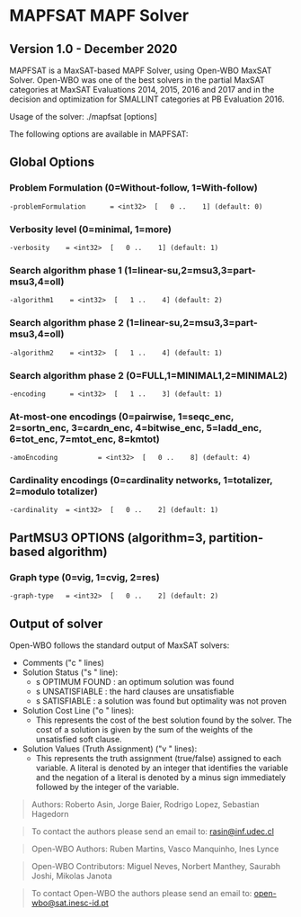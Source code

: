 # MAPFSAT MAPF Solver
## Version 1.0 - December 2020

MAPFSAT is a MaxSAT-based MAPF Solver, using Open-WBO MaxSAT Solver.
Open-WBO was one of the best solvers in the partial MaxSAT categories at 
MaxSAT Evaluations 2014, 2015, 2016 and 2017 and in the decision and 
optimization for SMALLINT categories at PB Evaluation 2016.

Usage of the solver:
./mapfsat [options] <input-file> <output-file>

The following options are available in MAPFSAT:

## Global Options
### Problem Formulation (0=Without-follow, 1=With-follow)
```-problemFormulation      = <int32>  [   0 ..    1] (default: 0)```

### Verbosity level (0=minimal, 1=more)
```-verbosity    = <int32>  [   0 ..    1] (default: 1)```

### Search algorithm phase 1 (1=linear-su,2=msu3,3=part-msu3,4=oll)
```-algorithm1    = <int32>  [   1 ..    4] (default: 2)```

### Search algorithm phase 2 (1=linear-su,2=msu3,3=part-msu3,4=oll)
```-algorithm2    = <int32>  [   1 ..    4] (default: 1)```

### Search algorithm phase 2 (0=FULL,1=MINIMAL1,2=MINIMAL2)
```-encoding      = <int32>  [   1 ..    3] (default: 1)```

### At-most-one encodings (0=pairwise, 1=seqc_enc, 2=sortn_enc, 3=cardn_enc, 4=bitwise_enc, 5=ladd_enc, 6=tot_enc, 7=mtot_enc, 8=kmtot)
```-amoEncoding          = <int32>  [   0 ..    8] (default: 4)```

### Cardinality encodings (0=cardinality networks, 1=totalizer, 2=modulo totalizer)
```-cardinality  = <int32>  [   0 ..    2] (default: 1)```
       
## PartMSU3 OPTIONS (algorithm=3, partition-based algorithm)
### Graph type (0=vig, 1=cvig, 2=res)
```-graph-type   = <int32>  [   0 ..    2] (default: 2)```

## Output of solver
Open-WBO follows the standard output of MaxSAT solvers:
* Comments ("c " lines) 
* Solution Status ("s " line):
  * s OPTIMUM FOUND : an optimum solution was found
  * s UNSATISFIABLE : the hard clauses are unsatisfiable
  * s SATISFIABLE   : a solution was found but optimality was not proven
* Solution Cost Line ("o " lines):
  * This represents the cost of the best solution found by the solver. The cost 
  of a solution is given by the sum of the weights of the unsatisfied soft clause.
* Solution Values (Truth Assignment) ("v " lines): 
  * This represents the truth assignment (true/false) assigned to each variable. 
  A literal is denoted by an integer that identifies the variable and the negation 
  of a literal is denoted by a minus sign immediately followed by the integer of 
  the variable.
  
> Authors: Roberto Asin, Jorge Baier, Rodrigo Lopez, Sebastian Hagedorn

> To contact the authors please send an email to:  rasin@inf.udec.cl

> Open-WBO Authors: Ruben Martins, Vasco Manquinho, Ines Lynce

> Open-WBO Contributors: Miguel Neves, Norbert Manthey, Saurabh Joshi, Mikolas Janota

> To contact Open-WBO the authors please send an email to:  open-wbo@sat.inesc-id.pt
